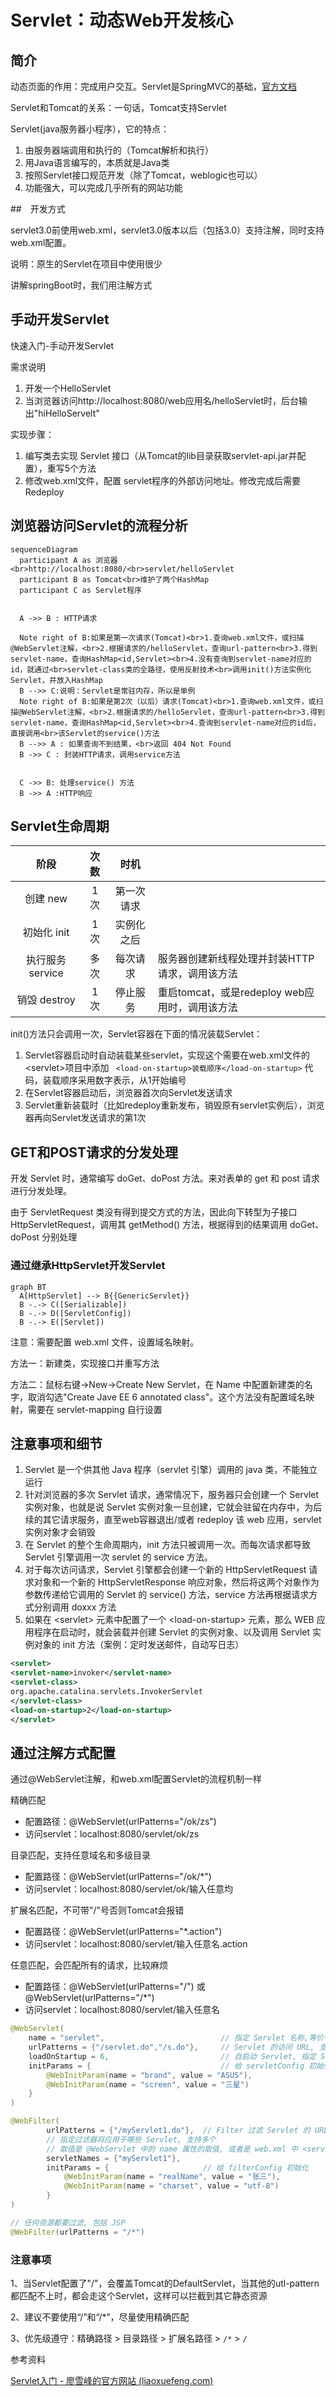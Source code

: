 # Servlet：动态Web开发核心

## 简介

动态页面的作用：完成用户交互。Servlet是SpringMVC的基础，[官方文档](https://tomcat.apache.org/tomcat-8.0-doc/servletapi/index.html)

Servlet和Tomcat的关系：一句话，Tomcat支持Servlet

Servlet(java服务器小程序），它的特点：

1. 由服务器端调用和执行的（Tomcat解析和执行）
2. 用Java语言编写的，本质就是Java类
3. 按照Servlet接口规范开发（除了Tomcat，weblogic也可以）
4. 功能强大，可以完成几乎所有的网站功能

##　开发方式

servlet3.0前使用web.xml，servlet3.0版本以后（包括3.0）支持注解，同时支持web.xml配置。

说明：原生的Servlet在项目中使用很少



讲解springBoot时，我们用注解方式

## 手动开发Servlet

快速入门-手动开发Servlet

需求说明

1. 开发一个HelloServlet
2. 当浏览器访问http://localhost:8080/web应用名/helloServlet时，后台输出"hiHelloServelt"

实现步骤：

1. 编写类去实现 Servlet 接口（从Tomcat的lib目录获取servlet-api.jar并配置），重写5个方法
2. 修改web.xml文件，配置 servlet程序的外部访问地址。修改完成后需要Redeploy



## 浏览器访问Servlet的流程分析

```mermaid
sequenceDiagram
  participant A as 浏览器<br>http://localhost:8080/<br>servlet/helloServlet
  participant B as Tomcat<br>维护了两个HashMap
  participant C as Servlet程序
  

  A ->> B : HTTP请求
  
  Note right of B:如果是第一次请求(Tomcat)<br>1.查询web.xml文件，或扫描@WebServlet注解，<br>2.根据请求的/helloServlet，查询url-pattern<br>3.得到servlet-name，查询HashMap<id,Servlet><br>4.没有查询到servlet-name对应的id，就通过<br>servlet-class类的全路径，使用反射技术<br>调用init()方法实例化Servlet，并放入HashMap
  B -->> C:说明：Servlet是常驻内存，所以是单例
  Note right of B:如果是第2次（以后）请求(Tomcat)<br>1.查询web.xml文件，或扫描@WebServlet注解，<br>2.根据请求的/helloServlet，查询url-pattern<br>3.得到servlet-name，查询HashMap<id,Servlet><br>4.查询到servlet-name对应的id后，直接调用<br>该Servlet的service()方法
  B -->> A : 如果查询不到结果，<br>返回 404 Not Found
  B ->> C : 封装HTTP请求，调用service方法

  
  C ->> B: 处理service() 方法
  B ->> A :HTTP响应
```

## Servlet生命周期

|       阶段       | 次数 |    时机    |                                                |
| :--------------: | :--: | :--------: | ---------------------------------------------- |
|     创建 new     | 1 次 | 第一次请求 |                                                |
|   初始化 init    | 1 次 | 实例化之后 |                                                |
| 执行服务 service | 多次 |  每次请求  | 服务器创建新线程处理并封装HTTP请求，调用该方法 |
|   销毁 destroy   | 1 次 |  停止服务  | 重启tomcat，或是redeploy web应用时，调用该方法 |

init()方法只会调用一次，Servlet容器在下面的情况装载Servlet：

1. Servlet容器启动时自动装载某些servlet，实现这个需要在web.xml文件的&lt;servlet>项目中添加 ```
   <load-on-startup>装载顺序</load-on-startup>``` 代码，装载顺序采用数字表示，从1开始编号
2. 在Servlet容器启动后，浏览器首次向Servlet发送请求
3. Servlet重新装载时（比如redeploy重新发布，销毁原有servlet实例后），浏览器再向Servlet发送请求的第1次





## GET和POST请求的分发处理

开发 Servlet 时，通常编写 doGet、doPost 方法。来对表单的 get 和 post 请求进行分发处理。

由于 ServletRequest 类没有得到提交方式的方法，因此向下转型为子接口 HttpServletRequest，调用其 getMethod() 方法，根据得到的结果调用 doGet、doPost 分别处理

### 通过继承HttpServlet开发Servlet

```mermaid
graph BT
  A[HttpServlet] --> B{{GenericServlet}}
  B -.-> C([Serializable])
  B -.-> D([ServletConfig])
  B -.-> E([Servlet])
```

注意：需要配置 web.xml 文件，设置域名映射。

方法一：新建类，实现接口并重写方法

方法二：鼠标右键->New->Create New Servlet，在 Name 中配置新建类的名字，取消勾选"Create Jave EE 6 annotated class"。这个方法没有配置域名映射，需要在 servlet-mapping 自行设置



## 注意事项和细节

1. Servlet 是一个供其他 Java 程序（servlet 引擎）调用的 java 类，不能独立运行
2. 针对浏览器的多次 Servlet 请求，通常情况下，服务器只会创建一个 Servlet 实例对象，也就是说 Servlet 实例对象一旦创建，它就会驻留在内存中，为后续的其它请求服务，直至web容器退出/或者 redeploy 该 web 应用，servlet 实例对象才会销毁
3. 在 Servlet 的整个生命周期内，init 方法只被调用一次。而每次请求都导致 Servlet 引擎调用一次 servlet 的 service 方法。
4. 对于每次访问请求，Servlet 引擎都会创建一个新的 HttpServletRequest 请求对象和一个新的 HttpServletResponse 响应对象，然后将这两个对象作为参数传递给它调用的 Servlet 的 service() 方法，service 方法再根据请求方式分别调用 doxxx 方法
5. 如果在 &lt;servlet> 元素中配置了一个 &lt;load-on-startup> 元素，那么 WEB 应用程序在启动时，就会装载并创建 Servlet 的实例对象、以及调用 Servlet 实例对象的 init 方法（案例：定时发送邮件，自动写日志）

```xml
<servlet>
<servlet-name>invoker</servlet-name>
<servlet-class>
org.apache.catalina.servlets.InvokerServlet
</servlet-class>
<load-on-startup>2</load-on-startup>
</servlet>
```

## 通过注解方式配置

通过@WebServlet注解，和web.xml配置Servlet的流程机制一样

精确匹配

* 配置路径：@WebServlet(urlPatterns="/ok/zs")
* 访问servlet：localhost:8080/servlet/ok/zs

目录匹配，支持任意域名和多级目录

* 配置路径：@WebServlet(urlPatterns="/ok/*")
* 访问servlet：localhost:8080/servlet/ok/输入任意均

扩展名匹配，不可带"/"号否则Tomcat会报错

* 配置路径：@WebServlet(urlPatterns="*.action")
* 访问servlet：localhost:8080/servlet/输入任意名.action

任意匹配，会匹配所有的请求，比较麻烦

* 配置路径：@WebServlet(urlPatterns="/") 或 @WebServlet(urlPatterns="/*") 
* 访问servlet：localhost:8080/servlet/输入任意名

```java
@WebServlet(
    name = "servlet",                          // 指定 Servlet 名称,等价于 web.xml 中的 servlet-name, 如果省略, 则为 Servlet 的完整类名
    urlPatterns = {"/servlet.do","/s.do"},     // Servlet 的访问 URL, 支持多个, 等价于 web.xml 中的 urlPatterns
    loadOnStartup = 6,                         // 自启动 Servlet, 指定 Servlet 的加载顺序, 等价于 web.xml 中的 load-on-startup
    initParams = {                             // 给 servletConfig 初始化, 设置初始化参数, 等价于 web.xml 中的 init-param
        @WebInitParam(name = "brand", value = "ASUS"),
        @WebInitParam(name = "screen", value = "三星")
    }
)

@WebFilter(
        urlPatterns = {"/myServlet1.do"},  // Filter 过滤 Servlet 的 URL, 支持多个
        // 指定过滤器将应用于哪些 Servlet, 支持多个
        // 取值是 @WebServlet 中的 name 属性的取值, 或者是 web.xml 中 <servlet-name> 的取值
        servletNames = {"myServlet1"},
        initParams = {                     // 给 filterConfig 初始化
            @WebInitParam(name = "realName", value = "张三"),
            @WebInitParam(name = "charset", value = "utf-8")
        }
)

// 任何资源都要过滤, 包括 JSP
@WebFilter(urlPatterns = "/*")

```



### 注意事项

1、当Servlet配置了"/"，会覆盖Tomcat的DefaultServlet，当其他的utl-pattern都匹配不上时，都会走这个Servlet，这样可以拦截到其它静态资源

2、建议不要使用“/”和“/*”，尽量使用精确匹配

3、优先级遵守：精确路径 > 目录路径 > 扩展名路径 > `/*` > `/`



参考资料

[Servlet入门 - 廖雪峰的官方网站 (liaoxuefeng.com)](https://www.liaoxuefeng.com/wiki/1252599548343744/1304265949708322)
